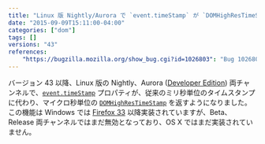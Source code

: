 ```yaml
---
title: "Linux 版 Nightly/Aurora で `event.timeStamp` が `DOMHighResTimeStamp` を返すようになりました"
date: "2015-09-09T15:11:00-04:00"
categories: ["dom"]
tags: []
versions: "43"
references:
    "https://bugzilla.mozilla.org/show_bug.cgi?id=1026803": "Bug 1026803 - Convert native event times to TimeStamps for Linux"
---
```

バージョン 43 以降、Linux 版の Nightly、Aurora ([Developer Edition](https://www.mozilla.org/firefox/channel/#developer)) 両チャンネルで、[`event.timeStamp`](https://developer.mozilla.org/ja/docs/Web/API/event.timeStamp) プロパティが、従来のミリ秒単位のタイムスタンプに代わり、マイクロ秒単位の [`DOMHighResTimeStamp`](https://developer.mozilla.org/ja/docs/Web/API/DOMHighResTimeStamp) を返すようになりました。この機能は Windows では [Firefox 33](https://www.fxsitecompat.com/ja/docs/2014/event-timestamp-now-returns-domhighrestimestamp-on-nightly-aurora-for-windows/) 以降実装されていますが、Beta、Release 両チャンネルではまだ無効となっており、OS X ではまだ実装されていません。
